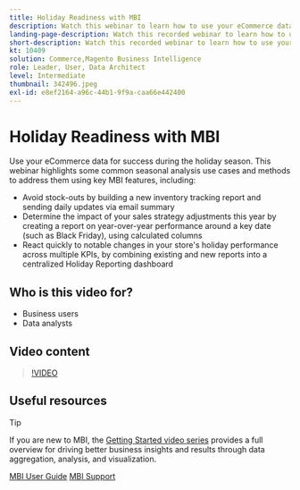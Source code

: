 ```yaml
---
title: Holiday Readiness with MBI
description: Watch this webinar to learn how to use your eCommerce data for success during the holiday season.
landing-page-description: Watch this recorded webinar to learn how to use your eCommerce data for success during the holiday season.
short-description: Watch this recorded webinar to learn how to use your eCommerce data for success during the holiday season.
kt: 10409
solution: Commerce,Magento Business Intelligence
role: Leader, User, Data Architect
level: Intermediate
thumbnail: 342496.jpeg
exl-id: e8ef2164-a96c-44b1-9f9a-caa66e442400
---
```

# Holiday Readiness with MBI

Use your eCommerce data for success during the holiday season. This webinar highlights some common seasonal analysis use cases and methods to address them using key MBI features, including:

- Avoid stock-outs by building a new inventory tracking report and sending daily updates via email summary
- Determine the impact of your sales strategy adjustments this year by creating a report on year-over-year performance around a key date (such as Black Friday), using calculated columns
- React quickly to notable changes in your store's holiday performance across multiple KPIs, by combining existing and new reports into a centralized Holiday Reporting dashboard

## Who is this video for?

- Business users
- Data analysts

## Video content

>[!VIDEO](https://video.tv.adobe.com/v/342496?quality=12&learn=on)

## Useful resources

>[!TIP]
>
>If you are new to MBI, the [Getting Started video series](https://experienceleague.adobe.com/docs/commerce-learn/tutorials/mbi/introduction/1-overview.html) provides a full overview for driving better business insights and results through data aggregation, analysis, and visualization.

[MBI User Guide](https://experienceleague.adobe.com/docs/commerce-business-intelligence/mbi/guide-overview.html)
[MBI Support](https://experienceleague.adobe.com/docs/commerce-knowledge-base/kb/troubleshooting/miscellaneous/mbi-service-policies.html)
